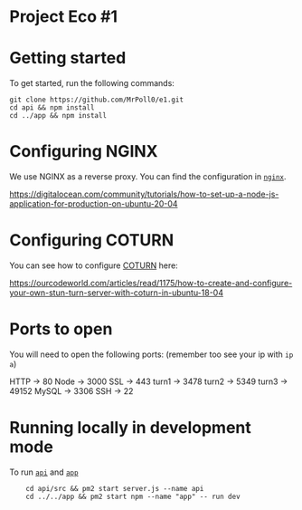 # Project Eco #1

# Getting started
To get started, run the following commands:

	git clone https://github.com/MrPoll0/e1.git
	cd api && npm install
	cd ../app && npm install

# Configuring NGINX
We use NGINX as a reverse proxy. You can find the configuration in [`nginx`](https://github.com/MrPoll0/e1/tree/prod/nginx).

https://digitalocean.com/community/tutorials/how-to-set-up-a-node-js-application-for-production-on-ubuntu-20-04

# Configuring COTURN
You can see how to configure [COTURN](https://github.com/coturn/coturn) here:

https://ourcodeworld.com/articles/read/1175/how-to-create-and-configure-your-own-stun-turn-server-with-coturn-in-ubuntu-18-04

# Ports to open
You will need to open the following ports: (remember too see your ip with `ip a`)

HTTP -> 80
Node -> 3000
SSL -> 443
turn1 -> 3478
turn2 -> 5349
turn3 -> 49152
MySQL -> 3306
SSH -> 22

# Running locally in development mode
To run [`api`](https://github.com/MrPoll0/e1/tree/prod/api) and [`app`](https://github.com/MrPoll0/e1/tree/prod/app)

        cd api/src && pm2 start server.js --name api
        cd ../../app && pm2 start npm --name "app" -- run dev

